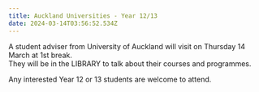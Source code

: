 ```yaml
---
title: Auckland Universities - Year 12/13
date: 2024-03-14T03:56:52.534Z
---
```

A student adviser from University of Auckland will visit on Thursday 14 March at 1st break.  
They will be in the LIBRARY to talk about their courses and programmes. 

Any interested Year 12 or 13 students are welcome to attend.
